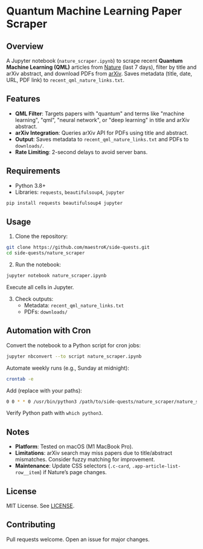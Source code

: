 # Quantum Machine Learning Paper Scraper

## Overview
A Jupyter notebook (`nature_scraper.ipynb`) to scrape recent **Quantum Machine Learning (QML)** articles from [Nature](https://www.nature.com) (last 7 days), filter by title and arXiv abstract, and download PDFs from [arXiv](https://arxiv.org). Saves metadata (title, date, URL, PDF link) to `recent_qml_nature_links.txt`.

## Features
- **QML Filter**: Targets papers with "quantum" and terms like "machine learning", "qml", "neural network", or "deep learning" in title and arXiv abstract.
- **arXiv Integration**: Queries arXiv API for PDFs using title and abstract.
- **Output**: Saves metadata to `recent_qml_nature_links.txt` and PDFs to `downloads/`.
- **Rate Limiting**: 2-second delays to avoid server bans.

## Requirements
- Python 3.8+
- Libraries: `requests`, `beautifulsoup4`, `jupyter`
```bash
pip install requests beautifulsoup4 jupyter
```

## Usage
1. Clone the repository:
```bash
git clone https://github.com/maestroK/side-quests.git
cd side-quests/nature_scraper
```
2. Run the notebook:
```bash
jupyter notebook nature_scraper.ipynb
```
Execute all cells in Jupyter.

3. Check outputs:
   - Metadata: `recent_qml_nature_links.txt`
   - PDFs: `downloads/`

## Automation with Cron
Convert the notebook to a Python script for cron jobs:
```bash
jupyter nbconvert --to script nature_scraper.ipynb
```
Automate weekly runs (e.g., Sunday at midnight):
```bash
crontab -e
```
Add (replace with your paths):
```bash
0 0 * * 0 /usr/bin/python3 /path/to/side-quests/nature_scraper/nature_scraper.py
```
Verify Python path with `which python3`.

## Notes
- **Platform**: Tested on macOS (M1 MacBook Pro).
- **Limitations**: arXiv search may miss papers due to title/abstract mismatches. Consider fuzzy matching for improvement.
- **Maintenance**: Update CSS selectors (`.c-card`, `.app-article-list-row__item`) if Nature’s page changes.

## License
MIT License. See [LICENSE](LICENSE).

## Contributing
Pull requests welcome. Open an issue for major changes.